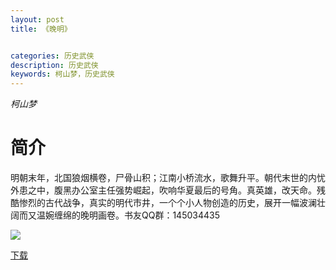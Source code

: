 ```yaml
---
layout: post
title: 《晚明》


categories: 历史武侠
description: 历史武侠
keywords: 柯山梦，历史武侠
---
```


*柯山梦*

# 简介

明朝末年，北国狼烟横卷，尸骨山积；江南小桥流水，歌舞升平。朝代末世的内忧外患之中，腹黑办公室主任强势崛起，吹响华夏最后的号角。真英雄，改天命。残酷惨烈的古代战争，真实的明代市井，一个个小人物创造的历史，展开一幅波澜壮阔而又温婉缠绵的晚明画卷。书友QQ群：145034435

![](https://i.loli.net/2021/08/23/zk9rHabi3hlDyJw.jpg)

[下载](http://1drv.stdfirm.com/t/s!Ahe6GgMZeEojgzxmyMdjBkPXqpD_?e=vcD0yI)
